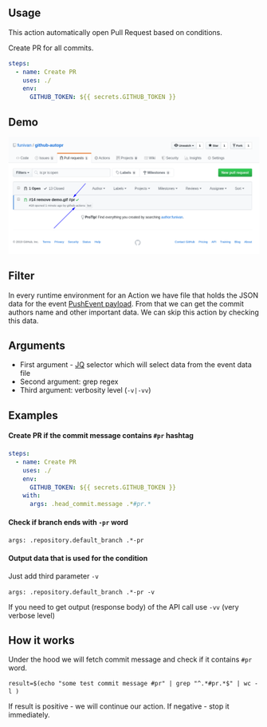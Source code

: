 ## Usage
This action automatically open Pull Request based on conditions.

Create PR for all commits.
```yaml
steps:
  - name: Create PR
    uses: ./
    env:
      GITHUB_TOKEN: ${{ secrets.GITHUB_TOKEN }}
```

## Demo
![how it works](resources/demo.png)

## Filter
In every runtime environment for an Action we have file that holds the JSON 
data for the event [PushEvent payload](https://developer.github.com/v3/activity/events/types/#pushevent).
From that we can get the commit authors 
name and other important data. We can skip this action by checking this data.

## Arguments
- First argument - [JQ](https://stedolan.github.io/jq/) selector which will select data from the event data file
- Second argument: grep regex
- Third argument: verbosity level (`-v|-vv`)

## Examples
#### Create PR if the commit message contains `#pr` hashtag
```yaml
steps:
  - name: Create PR
    uses: ./
    env:
      GITHUB_TOKEN: ${{ secrets.GITHUB_TOKEN }}
    with:
      args: .head_commit.message .*#pr.*
```
#### Check if branch ends with `-pr` word 
`args: .repository.default_branch .*-pr`

#### Output data that is used for the condition
Just add third parameter `-v`

`args: .repository.default_branch .*-pr -v`

If you need to get output (response body) of the API call use `-vv` (very verbose level)
 
## How it works
Under the hood we will fetch commit message and check if it contains `#pr` word.
```
result=$(echo "some test commit message #pr" | grep "^.*#pr.*$" | wc -l )
```
If result is positive - we will continue our action. If negative - stop it immediately.
